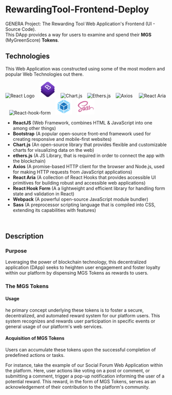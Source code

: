 # RewardingTool-Frontend-Deploy
GENERA Project: The Rewarding Tool Web Application's Frontend (UI - Source Code).
<br />
This DApp provides a way for users to examine and spend their **MGS** (MyGreenScore) **Tokens**.

## Technologies

This Web Application was constructed using some of the most modern and popular Web Technologies out there.
<br />

<img src="https://styles.redditmedia.com/t5_2su6s/styles/communityIcon_4g1uo0kd87c61.png?width=256&v=enabled&s=86f4a4bd647772d34d2de32a0e4281dd0ab095f1" alt="React Logo" width="50" height="50" /> &nbsp;&nbsp;
<img src="src/assets/img/github-readme/bootstrap.png" alt="BootStrap" width="50" height="50" /> &nbsp;&nbsp;
<img src="https://asset.brandfetch.io/idFdo8ulhr/idzj34qGQm.png" alt="Chart.js" width="50" height="50" /> &nbsp;&nbsp; 
<img src="https://0xchai.io/_next/image?url=%2Fstatic%2Fimages%2Fethersjs.png&w=3840&q=75" alt="Ethers.js" width="100" height="50" /> &nbsp;&nbsp; 
<img src="https://upload.wikimedia.org/wikipedia/commons/thumb/d/d1/Axios_%28computer_library%29_logo.svg/768px-Axios_%28computer_library%29_logo.svg.png?20220213115456" alt="Axios" width="210" height="50" /> &nbsp;&nbsp;&nbsp;
<img src="https://react-native-aria.geekyants.com/img/logo-large.png" alt="React Aria" width="50" height="50" /> &nbsp;&nbsp;
<img src="https://react-hook-form.com/images/logo/react-hook-form-logo-only.png" alt="React-hook-form" width="50" height="50" /> &nbsp;&nbsp;
<img src="src/assets/img/github-readme/webpack.png" alt="Webpack" width="50" height="50" /> &nbsp;&nbsp;
<img src="src/assets/img/github-readme/sass.png" alt="Sass" width="55" height="50" /> &nbsp;&nbsp; 

- **ReactJS** (Web Framework, combines HTML & JavaScript into one among other things)
- **Bootstrap** (A popular open-source front-end framework used for creating responsive and mobile-first websites)
- **Chart.js** (An open-source library that provides flexible and customizable charts for visualizing data on the web)
- **ethers.js** (A JS Library, that is required in order to connect the app with the blockchain) 
- **Axios** (A promise-based HTTP client for the browser and Node.js, used for making HTTP requests from JavaScript applications)
- **React Aria** (A collection of React Hooks that provides accessible UI primitives for building robust and accessible web applications)
- **React Hook Form** (A a lightweight and efficient library for handling form state and validation in React)
- **Webpack** (A powerful open-source JavaScript module bundler)
- **Sass** (A preprocessor scripting language that is compiled into CSS, extending its capabilities with features)
<br />

## Description
### Purpose
Leveraging the power of blockchain technology, this decentralized application (DApp) seeks to heighten user engagement and foster loyalty within our platform by dispensing MGS Tokens as rewards to users.

### The MGS Tokens
#### Usage
he primary concept underlying these tokens is to foster a secure, decentralized, and automated reward system for our platform users. This system recognizes and rewards user participation in specific events or general usage of our platform's web services.

#### Acquisition of MGS Tokens
Users can accumulate these tokens upon the successful completion of predefined actions or tasks.
<br />

For instance, take the example of our Social Forum Web Application within the platform. Here, user actions like voting on a post or comment, or submitting a comment, trigger a pop-up notification informing the user of a potential reward. 
This reward, in the form of MGS Tokens, serves as an acknowledgement of their contribution to the platform's community.
